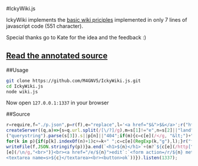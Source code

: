 #IckyWiki.js

IckyWiki implements the [basic wiki priciples](http://c2.com/cgi/wiki?WikiPrinciples) implemented in only 7 lines of javascript code (551 character).

Special thanks go to Kate for the idea and the feedback :)

## [Read the annotated source](annotated.wiki.js)

##Usage
```bash
git clone https://github.com/M4GNV5/IckyWiki.js.git
cd IckyWiki.js
node wiki.js
```
Now open `127.0.0.1:1337` in your browser

##Source
```javascript
r=require,f="./p.json",p=r(f),e="replace",l='<a href="$&">$&</a>';r("http").
createServer((q,a)=>{s=q.url.split(/[\/?]/g),m=s[1]!="e",n=s[2]||"land",c=p[n]=r
("querystring").parse(s[3]).s||p[n]||"404";if(m){c=c[e](/</g, "&lt;")+"\n\nsee "
for(k in p){if(p[k].indexOf(n)+1)c+=k+" ";c=c[e](RegExp(k,"g"),l);}r("fs").
writeFile(f,JSON.stringify(p))}a.end(`<h1>${n}</h1>`+(m?`${c[e](/http[^\s]+/g,l)
[e](/\n/g,"<br>")}<br><a href="/e/${n}">edit`:`<form action=/r/${n} method=GET>
<textarea name=s>${c}</textarea><br><button>ok`))}).listen(1337);
```
